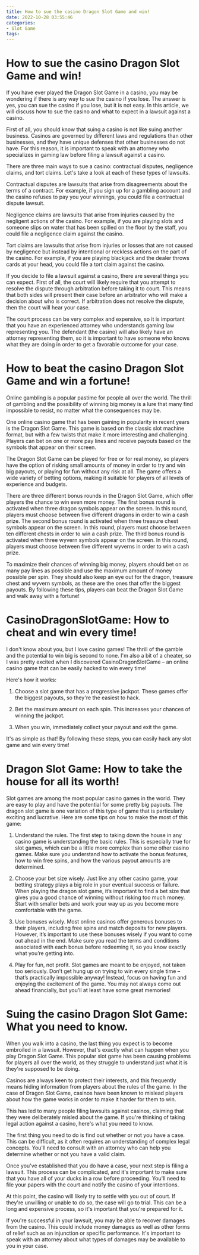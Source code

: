 ```yaml
---
title: How to sue the casino Dragon Slot Game and win!
date: 2022-10-28 03:55:46
categories:
- Slot Game
tags:
---
```



#  How to sue the casino Dragon Slot Game and win!

If you have ever played the Dragon Slot Game in a casino, you may be wondering if there is any way to sue the casino if you lose. The answer is yes, you can sue the casino if you lose, but it is not easy. In this article, we will discuss how to sue the casino and what to expect in a lawsuit against a casino.

First of all, you should know that suing a casino is not like suing another business. Casinos are governed by different laws and regulations than other businesses, and they have unique defenses that other businesses do not have. For this reason, it is important to speak with an attorney who specializes in gaming law before filing a lawsuit against a casino.

There are three main ways to sue a casino: contractual disputes, negligence claims, and tort claims. Let's take a look at each of these types of lawsuits.

Contractual disputes are lawsuits that arise from disagreements about the terms of a contract. For example, if you sign up for a gambling account and the casino refuses to pay you your winnings, you could file a contractual dispute lawsuit.

Negligence claims are lawsuits that arise from injuries caused by the negligent actions of the casino. For example, if you are playing slots and someone slips on water that has been spilled on the floor by the staff, you could file a negligence claim against the casino.

Tort claims are lawsuits that arise from injuries or losses that are not caused by negligence but instead by intentional or reckless actions on the part of the casino. For example, if you are playing blackjack and the dealer throws cards at your head, you could file a tort claim against the casino.

If you decide to file a lawsuit against a casino, there are several things you can expect. First of all, the court will likely require that you attempt to resolve the dispute through arbitration before taking it to court. This means that both sides will present their case before an arbitrator who will make a decision about who is correct. If arbitration does not resolve the dispute, then the court will hear your case.

The court process can be very complex and expensive, so it is important that you have an experienced attorney who understands gaming law representing you. The defendant (the casino) will also likely have an attorney representing them, so it is important to have someone who knows what they are doing in order to get a favorable outcome for your case.

#  How to beat the casino Dragon Slot Game and win a fortune!

Online gambling is a popular pastime for people all over the world. The thrill of gambling and the possibility of winning big money is a lure that many find impossible to resist, no matter what the consequences may be.

One online casino game that has been gaining in popularity in recent years is the Dragon Slot Game. This game is based on the classic slot machine format, but with a few twists that make it more interesting and challenging. Players can bet on one or more pay lines and receive payouts based on the symbols that appear on their screen.

The Dragon Slot Game can be played for free or for real money, so players have the option of risking small amounts of money in order to try and win big payouts, or playing for fun without any risk at all. The game offers a wide variety of betting options, making it suitable for players of all levels of experience and budgets.

There are three different bonus rounds in the Dragon Slot Game, which offer players the chance to win even more money. The first bonus round is activated when three dragon symbols appear on the screen. In this round, players must choose between five different dragons in order to win a cash prize. The second bonus round is activated when three treasure chest symbols appear on the screen. In this round, players must choose between ten different chests in order to win a cash prize. The third bonus round is activated when three wyvern symbols appear on the screen. In this round, players must choose between five different wyverns in order to win a cash prize.

To maximize their chances of winning big money, players should bet on as many pay lines as possible and use the maximum amount of money possible per spin. They should also keep an eye out for the dragon, treasure chest and wyvern symbols, as these are the ones that offer the biggest payouts. By following these tips, players can beat the Dragon Slot Game and walk away with a fortune!

#  CasinoDragonSlotGame: How to cheat and win every time!

I don't know about you, but I love casino games! The thrill of the gamble and the potential to win big is second to none. I'm also a bit of a cheater, so I was pretty excited when I discovered CasinoDragonSlotGame – an online casino game that can be easily hacked to win every time!

Here's how it works:

1. Choose a slot game that has a progressive jackpot. These games offer the biggest payouts, so they're the easiest to hack.

2. Bet the maximum amount on each spin. This increases your chances of winning the jackpot.

3. When you win, immediately collect your payout and exit the game.

It's as simple as that! By following these steps, you can easily hack any slot game and win every time!

#  Dragon Slot Game: How to take the house for all its worth!

Slot games are among the most popular casino games in the world. They are easy to play and have the potential for some pretty big payouts. The dragon slot game is one variation of this type of game that is particularly exciting and lucrative. Here are some tips on how to make the most of this game:

1. Understand the rules. The first step to taking down the house in any casino game is understanding the basic rules. This is especially true for slot games, which can be a little more complex than some other casino games. Make sure you understand how to activate the bonus features, how to win free spins, and how the various payout amounts are determined.

2. Choose your bet size wisely. Just like any other casino game, your betting strategy plays a big role in your eventual success or failure. When playing the dragon slot game, it’s important to find a bet size that gives you a good chance of winning without risking too much money. Start with smaller bets and work your way up as you become more comfortable with the game.

3. Use bonuses wisely. Most online casinos offer generous bonuses to their players, including free spins and match deposits for new players. However, it’s important to use these bonuses wisely if you want to come out ahead in the end. Make sure you read the terms and conditions associated with each bonus before redeeming it, so you know exactly what you’re getting into.

4. Play for fun, not profit. Slot games are meant to be enjoyed, not taken too seriously. Don’t get hung up on trying to win every single time – that’s practically impossible anyway! Instead, focus on having fun and enjoying the excitement of the game. You may not always come out ahead financially, but you’ll at least have some great memories!

#  Suing the casino Dragon Slot Game: What you need to know.

When you walk into a casino, the last thing you expect is to become embroiled in a lawsuit. However, that's exactly what can happen when you play Dragon Slot Game. This popular slot game has been causing problems for players all over the world, as they struggle to understand just what it is they're supposed to be doing.

Casinos are always keen to protect their interests, and this frequently means hiding information from players about the rules of the game. In the case of Dragon Slot Game, casinos have been known to mislead players about how the game works in order to make it harder for them to win.

This has led to many people filing lawsuits against casinos, claiming that they were deliberately misled about the game. If you're thinking of taking legal action against a casino, here's what you need to know.

The first thing you need to do is find out whether or not you have a case. This can be difficult, as it often requires an understanding of complex legal concepts. You'll need to consult with an attorney who can help you determine whether or not you have a valid claim.

Once you've established that you do have a case, your next step is filing a lawsuit. This process can be complicated, and it's important to make sure that you have all of your ducks in a row before proceeding. You'll need to file your papers with the court and notify the casino of your intentions.

At this point, the casino will likely try to settle with you out of court. If they're unwilling or unable to do so, the case will go to trial. This can be a long and expensive process, so it's important that you're prepared for it.

If you're successful in your lawsuit, you may be able to recover damages from the casino. This could include money damages as well as other forms of relief such as an injunction or specific performance. It's important to speak with an attorney about what types of damages may be available to you in your case.